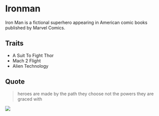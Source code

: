# Ironman
Iron Man is a fictional superhero appearing in American comic books published by Marvel Comics.

## Traits

* A Suit To Fight Thor
* Mach 2 Flight
* Alien Technology

## Quote
> heroes are made by the path they choose not the powers they are graced with

<img src="https://www.google.com/imgres?imgurl=https%3A%2F%2Fwww.pngfind.com%2Fpngs%2Fm%2F2-22694_ironman-free-png-image-mark-85-de-iron.png&imgrefurl=https%3A%2F%2Fwww.pngfind.com%2Fmpng%2FixhmT_ironman-free-png-image-mark-85-de-iron%2F&tbnid=fQ7Rc46cuEebpM&vet=12ahUKEwjCn-WNpJjqAhWYkaQKHbgbAC8QMygDegUIARCrAQ..i&docid=KXOkyGXtkeR4sM&w=840&h=1118&q=ironman%20free%20image&safe=strict&ved=2ahUKEwjCn-WNpJjqAhWYkaQKHbgbAC8QMygDegUIARCrAQ"/>